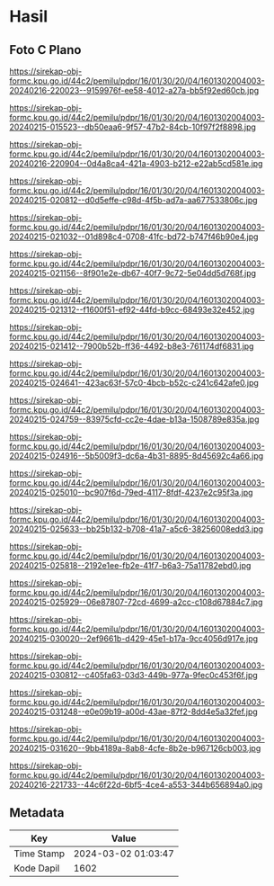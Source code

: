 # Hasil

## Foto C Plano

https://sirekap-obj-formc.kpu.go.id/44c2/pemilu/pdpr/16/01/30/20/04/1601302004003-20240216-220023--9159976f-ee58-4012-a27a-bb5f92ed60cb.jpg

https://sirekap-obj-formc.kpu.go.id/44c2/pemilu/pdpr/16/01/30/20/04/1601302004003-20240215-015523--db50eaa6-9f57-47b2-84cb-10f97f2f8898.jpg

https://sirekap-obj-formc.kpu.go.id/44c2/pemilu/pdpr/16/01/30/20/04/1601302004003-20240216-220904--0d4a8ca4-421a-4903-b212-e22ab5cd581e.jpg

https://sirekap-obj-formc.kpu.go.id/44c2/pemilu/pdpr/16/01/30/20/04/1601302004003-20240215-020812--d0d5effe-c98d-4f5b-ad7a-aa677533806c.jpg

https://sirekap-obj-formc.kpu.go.id/44c2/pemilu/pdpr/16/01/30/20/04/1601302004003-20240215-021032--01d898c4-0708-41fc-bd72-b747f46b90e4.jpg

https://sirekap-obj-formc.kpu.go.id/44c2/pemilu/pdpr/16/01/30/20/04/1601302004003-20240215-021156--8f901e2e-db67-40f7-9c72-5e04dd5d768f.jpg

https://sirekap-obj-formc.kpu.go.id/44c2/pemilu/pdpr/16/01/30/20/04/1601302004003-20240215-021312--f1600f51-ef92-44fd-b9cc-68493e32e452.jpg

https://sirekap-obj-formc.kpu.go.id/44c2/pemilu/pdpr/16/01/30/20/04/1601302004003-20240215-021412--7900b52b-ff36-4492-b8e3-761174df6831.jpg

https://sirekap-obj-formc.kpu.go.id/44c2/pemilu/pdpr/16/01/30/20/04/1601302004003-20240215-024641--423ac63f-57c0-4bcb-b52c-c241c642afe0.jpg

https://sirekap-obj-formc.kpu.go.id/44c2/pemilu/pdpr/16/01/30/20/04/1601302004003-20240215-024759--83975cfd-cc2e-4dae-b13a-1508789e835a.jpg

https://sirekap-obj-formc.kpu.go.id/44c2/pemilu/pdpr/16/01/30/20/04/1601302004003-20240215-024916--5b5009f3-dc6a-4b31-8895-8d45692c4a66.jpg

https://sirekap-obj-formc.kpu.go.id/44c2/pemilu/pdpr/16/01/30/20/04/1601302004003-20240215-025010--bc907f6d-79ed-4117-8fdf-4237e2c95f3a.jpg

https://sirekap-obj-formc.kpu.go.id/44c2/pemilu/pdpr/16/01/30/20/04/1601302004003-20240215-025633--bb25b132-b708-41a7-a5c6-38256008edd3.jpg

https://sirekap-obj-formc.kpu.go.id/44c2/pemilu/pdpr/16/01/30/20/04/1601302004003-20240215-025818--2192e1ee-fb2e-41f7-b6a3-75a11782ebd0.jpg

https://sirekap-obj-formc.kpu.go.id/44c2/pemilu/pdpr/16/01/30/20/04/1601302004003-20240215-025929--06e87807-72cd-4699-a2cc-c108d67884c7.jpg

https://sirekap-obj-formc.kpu.go.id/44c2/pemilu/pdpr/16/01/30/20/04/1601302004003-20240215-030020--2ef9661b-d429-45e1-b17a-9cc4056d917e.jpg

https://sirekap-obj-formc.kpu.go.id/44c2/pemilu/pdpr/16/01/30/20/04/1601302004003-20240215-030812--c405fa63-03d3-449b-977a-9fec0c453f6f.jpg

https://sirekap-obj-formc.kpu.go.id/44c2/pemilu/pdpr/16/01/30/20/04/1601302004003-20240215-031248--e0e09b19-a00d-43ae-87f2-8dd4e5a32fef.jpg

https://sirekap-obj-formc.kpu.go.id/44c2/pemilu/pdpr/16/01/30/20/04/1601302004003-20240215-031620--9bb4189a-8ab8-4cfe-8b2e-b967126cb003.jpg

https://sirekap-obj-formc.kpu.go.id/44c2/pemilu/pdpr/16/01/30/20/04/1601302004003-20240216-221733--44c6f22d-6bf5-4ce4-a553-344b656894a0.jpg


## Metadata

| Key        | Value               |
| ---------- | ------------------- |
| Time Stamp | 2024-03-02 01:03:47 |
| Kode Dapil | 1602                |



